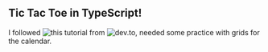 ## Tic Tac Toe in TypeScript!

I followed ![this tutorial](https://dev.to/bornasepic/pure-and-simple-tic-tac-toe-with-javascript-4pgn)
from ![dev.to](https://dev.to/), needed some practice with grids for the calendar.

